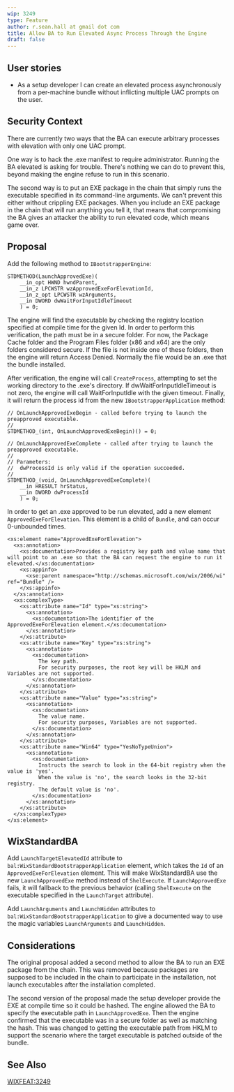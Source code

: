 ```yaml
---
wip: 3249
type: Feature
author: r.sean.hall at gmail dot com
title: Allow BA to Run Elevated Async Process Through the Engine
draft: false
---
```


## User stories

* As a setup developer I can create an elevated process asynchronously from a per-machine bundle without inflicting multiple UAC prompts on the user.

## Security Context

There are currently two ways that the BA can execute arbitrary processes with elevation with only one UAC prompt.

One way is to hack the .exe manifest to require administrator.  Running the BA elevated is asking for trouble. There's nothing we can do to prevent this, beyond making the engine refuse to run in this scenario.

The second way is to put an EXE package in the chain that simply runs the executable specified in its command-line arguments.  We can't prevent this either without crippling EXE packages.  When you include an EXE package in the chain that will run anything you tell it, that means that compromising the BA gives an attacker the ability to run elevated code, which means game over.


## Proposal

Add the following method to `IBootstrapperEngine`:

    STDMETHOD(LaunchApprovedExe)(
        __in_opt HWND hwndParent,
        __in_z LPCWSTR wzApprovedExeForElevationId,
        __in_z_opt LPCWSTR wzArguments,
        __in DWORD dwWaitForInputIdleTimeout
        ) = 0;

The engine will find the executable by checking the registry location specified at compile time for the given Id.
In order to perform this verification, the path must be in a secure folder.
For now, the Package Cache folder and the Program Files folder (x86 and x64) are the only folders considered secure.
If the file is not inside one of these folders, then the engine will return Access Denied.
Normally the file would be an .exe that the bundle installed.

After verification, the engine will call `CreateProcess`, attempting to set the working directory to the .exe's directory.
If dwWaitForInputIdleTimeout is not zero, the engine will call WaitForInputIdle with the given timeout.
Finally, it will return the process id from the new `IBootstrapperApplication` method:

    // OnLaunchApprovedExeBegin - called before trying to launch the preapproved executable.
    // 
    STDMETHOD_(int, OnLaunchApprovedExeBegin)() = 0;
        
    // OnLaunchApprovedExeComplete - called after trying to launch the preapproved executable.
    //
    // Parameters: 
    //  dwProcessId is only valid if the operation succeeded. 
    // 
    STDMETHOD_(void, OnLaunchApprovedExeComplete)( 
        __in HRESULT hrStatus, 
        __in DWORD dwProcessId 
        ) = 0;

In order to get an .exe approved to be run elevated, add a new element `ApprovedExeForElevation`.  This element is a child of `Bundle`, and can occur 0-unbounded times.

    <xs:element name="ApprovedExeForElevation">
      <xs:annotation>
        <xs:documentation>Provides a registry key path and value name that will point to an .exe so that the BA can request the engine to run it elevated.</xs:documentation>
        <xs:appinfo>
          <xse:parent namespace="http://schemas.microsoft.com/wix/2006/wi" ref="Bundle" />
        </xs:appinfo>
      </xs:annotation>
      <xs:complexType>
        <xs:attribute name="Id" type="xs:string">
          <xs:annotation>
            <xs:documentation>The identifier of the ApprovedExeForElevation element.</xs:documentation>
          </xs:annotation>
        </xs:attribute>
        <xs:attribute name="Key" type="xs:string">
          <xs:annotation>
            <xs:documentation>
              The key path.
              For security purposes, the root key will be HKLM and Variables are not supported.
            </xs:documentation>
          </xs:annotation>
        </xs:attribute>
        <xs:attribute name="Value" type="xs:string">
          <xs:annotation>
            <xs:documentation>
              The value name.
              For security purposes, Variables are not supported.
            </xs:documentation>
          </xs:annotation>
        </xs:attribute>
        <xs:attribute name="Win64" type="YesNoTypeUnion">
          <xs:annotation>
            <xs:documentation>
              Instructs the search to look in the 64-bit registry when the value is 'yes'.
              When the value is 'no', the search looks in the 32-bit registry.
              The default value is 'no'.
            </xs:documentation>
          </xs:annotation>
        </xs:attribute>
      </xs:complexType>
    </xs:element>


## WixStandardBA

Add `LaunchTargetElevatedId` attribute to `bal:WixStandardBootstrapperApplication` element, which takes the `Id` of an `ApprovedExeForElevation` element.
This will make WixStandardBA use the new `LaunchApprovedExe` method instead of `ShelExecute`.
If `LaunchApprovedExe` fails, it will fallback to the previous behavior (calling `ShelExecute` on the executable specified in the `LaunchTarget` attribute).

Add `LaunchArguments` and `LaunchHidden` attributes to `bal:WixStandardBootstrapperApplication` to give a documented way to use the magic variables `LaunchArguments` and `LaunchHidden`.


## Considerations

The original proposal added a second method to allow the BA to run an EXE package from the chain.  This was removed because packages are supposed to be included in the chain to participate in the installation, not launch executables after the installation completed.

The second version of the proposal made the setup developer provide the EXE at compile time so it could be hashed.
The engine allowed the BA to specify the executable path in `LaunchApprovedExe`.
Then the engine confirmed that the executable was in a secure folder as well as matching the hash.
This was changed to getting the executable path from HKLM to support the scenario where the target executable is patched outside of the bundle.


## See Also

[WIXFEAT:3249](http://wixtoolset.org/issues/3249/)